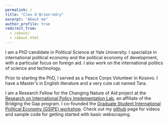 ```yaml
---
permalink: /
title: "Cleo O'Brien-Udry"
excerpt: "About me"
author_profile: true
redirect_from: 
  - /about/
  - /about.html
---
```


I am a PhD candidate in Political Science at Yale University. I specialize in international political economy and the political economy of development, with a particular focus on foreign aid.  I also work on the international politics of science and technology. 

Prior to starting the PhD, I served as a Peace Corps Volunteer in Kosovo. I have a Master's in English literature and a very cute cat named Tara. 

I am a Research Fellow for the Changing Nature of Aid project at the <a href = "https://bridgingthegapproject.org/ripil/" >Research on International Policy Implementation Lab</a>, an affiliate of the Bridging the Gap program. I co-founded the <a href = "https://gsipe-workshop.github.io/" >Graduate Student International Political Economy (GSIPE) workshop</a>. Check out my <a href = "https://cobrienudry.github.io/webscrape/" >github</a> page for videos and sample code for getting started with basic webscraping.
